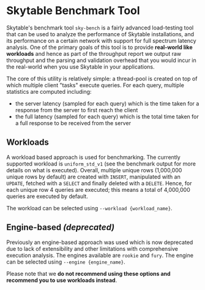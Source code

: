 # Skytable Benchmark Tool

Skytable's benchmark tool `sky-bench` is a fairly advanced load-testing tool that can be used to analyze the performance of Skytable installations, and its performance on a certain network with support for full spectrum latency analysis. One of the primary goals of this tool is to provide **real-world like workloads** and hence as part of the throughput report we output raw throughput and the parsing and validation overhead that you would incur in the real-world when you use Skytable in your applications.

The core of this utility is relatively simple: a thread-pool is created on top of which multiple client "tasks" execute queries. For each query, multiple statistics are computed including:

- the server latency (sampled for each query) which is the time taken for a response from the server to first reach the client
- the full latency (sampled for each query) which is the total time taken for a full response to be received from the server

## Workloads

A workload based approach is used for benchmarking. The currently supported workload is `uniform_std_v1` (see the benchmark output for more details on what is executed). Overall, multiple unique rows (1,000,000 unique rows by default) are created with `INSERT`, manipulated with an `UPDATE`, fetched with a `SELECT` and finally deleted with a `DELETE`. Hence, for each unique row 4 queries are executed; this means a total of 4,000,000 queries are executed by default.

The workload can be selected using `--workload {workload_name}`.

## Engine-based *(deprecated)*

Previously an engine-based approach was used which is now deprecated due to lack of extensibility and other limitations with comprehensive execution analysis. The engines available are `rookie` and `fury`. The engine can be selected using `--engine {engine_name}`.

Please note that we **do not recommend using these options and recommend you to use workloads instead**.
